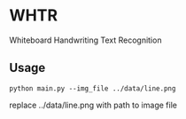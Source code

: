 # WHTR
Whiteboard Handwriting Text Recognition

## Usage
```
python main.py --img_file ../data/line.png
```
replace ../data/line.png with path to image file
